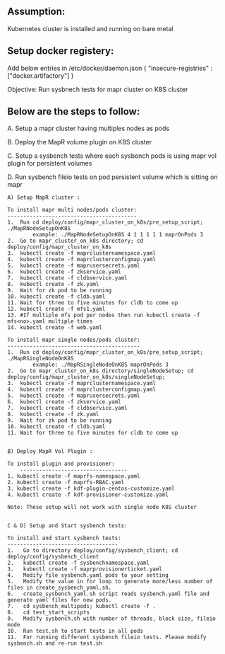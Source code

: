 Assumption: 
---------------------------------
Kubernetes cluster is installed and running on bare metal




Setup docker registery: 
-----------------------
Add below entries in /etc/docker/daemon.json
{
  "insecure-registries" : ["docker.artifactory"]
}




Objective: Run sysbnech tests for mapr cluster on K8S cluster


Below are the steps to follow:
-----------------------------
A. Setup a mapr cluster having multiples nodes as pods

B. Deploy the MapR volume plugin on K8S cluster

C. Setup a sysbench tests where each sysbench pods is using mapr vol plugin for persistent volumes 

D. Run sysbench fileio tests on pod persistent volume which is sitting on mapr




    A) Setup MapR cluster :

	To install mapr multi nodes/pods cluster:
	-----------------------------------------
  	1.  Run cd deploy/config/mapr_cluster_on_k8s/pre_setup_script; ./MapRNodeSetupOnK8S 
      	    example: ./MapRNodeSetupOnK8S 4 1 1 1 1 1 maprOnPods 3
  	2.  Go to mapr_cluster_on_k8s directory; cd deploy/config/mapr_cluster_on_k8s
  	3.  kubectl create -f maprclusternamespace.yaml
  	4.  kubectl create -f maprclusterconfigmap.yaml
  	5.  kubectl create -f maprusersecrets.yaml
  	6.  kubectl create -f zkservice.yaml
  	7.  kubectl create -f cldbservice.yaml
  	8.  kubectl create -f zk.yaml
  	9.  Wait for zk pod to be running
  	10. kubectl create -f cldb.yaml
  	11. Wait for three to five minutes for cldb to come up 
  	12. kubectl create -f mfs1.yaml 
  	13. #If multiple mfs pod per nodes then run kubectl create -f mfs<no>.yaml multiple times
  	14. kubectl create -f web.yaml

	To install mapr single nodes/pods cluster:
	------------------------------------------
  	1.  Run cd deploy/config/mapr_cluster_on_k8s/pre_setup_script; ./MapRSingleNodeOnK8S
      	    example: ./MapRSingleNodeOnK8S maprOnPods 3
  	2.  Go to mapr_cluster_on_k8s directory/singleNodeSetup; cd deploy/config/mapr_cluster_on_k8s/singleNodeSetup;
  	3.  kubectl create -f maprclusternamespace.yaml
  	4.  kubectl create -f maprclusterconfigmap.yaml
  	5.  kubectl create -f maprusersecrets.yaml
  	6.  kubectl create -f zkservice.yaml
  	7.  kubectl create -f cldbservice.yaml
  	8.  kubectl create -f zk.yaml
  	9.  Wait for zk pod to be running
  	10. kubectl create -f cldb.yaml
  	11. Wait for three to five minutes for cldb to come up 


    B) Deploy MapR Vol Plugin :

	To install plugin and provisioner:
        ----------------------------------
  	1. kubectl create -f maprfs-namespace.yaml
  	2. kubectl create -f maprfs-RBAC.yaml
  	3. kubectl create -f kdf-plugin-centos-customize.yaml
  	4. kubectl create -f kdf-provisioner-customize.yaml

	Note: These setup will not work with single node K8S cluster


    C & D) Setup and Start sysbench tests:

	To install and start sysbench tests:
	-----------------------------------
	1.   Go to directory deploy/config/sysbench_client; cd deploy/config/sysbench_client
	2.   kubectl create -f sysbenchnamespace.yaml
  	3.   kubectl create -f maprprovisionerticket.yaml
  	4.   Modify file sysbench.yaml pods to your setting
  	5.   Modify the value in for loop to generate more/less number of files in create_sysbench_yaml.sh.   
  	6.   create_sysbench_yaml.sh script reads sysbench.yaml file and generate yaml files for new pods.
  	7.   cd sysbench_multipods; kubectl create -f .
  	8.   cd test_start_scripts
  	9.   Modify sysbench.sh with number of threads, block size, fileio mode
  	10.  Run test.sh to start tests in all pods
	11.  For running different sysbench fileio tests. Please modify sysbench.sh and re-run test.sh


